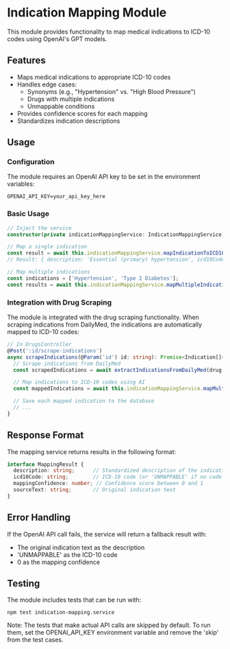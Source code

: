 # Indication Mapping Module

This module provides functionality to map medical indications to ICD-10 codes using OpenAI's GPT models.

## Features

- Maps medical indications to appropriate ICD-10 codes
- Handles edge cases:
  - Synonyms (e.g., "Hypertension" vs. "High Blood Pressure")
  - Drugs with multiple indications
  - Unmappable conditions
- Provides confidence scores for each mapping
- Standardizes indication descriptions

## Usage

### Configuration

The module requires an OpenAI API key to be set in the environment variables:

```
OPENAI_API_KEY=your_api_key_here
```

### Basic Usage

```typescript
// Inject the service
constructor(private indicationMappingService: IndicationMappingService) {}

// Map a single indication
const result = await this.indicationMappingService.mapIndicationToICD10('Hypertension');
// Result: { description: 'Essential (primary) hypertension', icd10Code: 'I10', mappingConfidence: 0.95, sourceText: 'Hypertension' }

// Map multiple indications
const indications = ['Hypertension', 'Type 2 Diabetes'];
const results = await this.indicationMappingService.mapMultipleIndications(indications);
```

### Integration with Drug Scraping

The module is integrated with the drug scraping functionality. When scraping indications from DailyMed, the indications are automatically mapped to ICD-10 codes:

```typescript
// In DrugsController
@Post(':id/scrape-indications')
async scrapeIndications(@Param('id') id: string): Promise<Indication[]> {
  // Scrape indications from DailyMed
  const scrapedIndications = await extractIndicationsFromDailyMed(drug.labelUrl);

  // Map indications to ICD-10 codes using AI
  const mappedIndications = await this.indicationMappingService.mapMultipleIndications(scrapedIndications);

  // Save each mapped indication to the database
  // ...
}
```

## Response Format

The mapping service returns results in the following format:

```typescript
interface MappingResult {
  description: string;      // Standardized description of the indication
  icd10Code: string;        // ICD-10 code (or 'UNMAPPABLE' if no code can be assigned)
  mappingConfidence: number; // Confidence score between 0 and 1
  sourceText: string;       // Original indication text
}
```

## Error Handling

If the OpenAI API call fails, the service will return a fallback result with:
- The original indication text as the description
- 'UNMAPPABLE' as the ICD-10 code
- 0 as the mapping confidence

## Testing

The module includes tests that can be run with:

```
npm test indication-mapping.service
```

Note: The tests that make actual API calls are skipped by default. To run them, set the OPENAI_API_KEY environment variable and remove the 'skip' from the test cases.